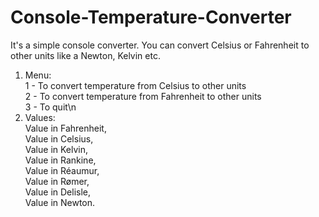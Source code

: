 # Console-Temperature-Converter
It's a simple console converter. You can convert Celsius or Fahrenheit to other units like a Newton, Kelvin etc.  
  
    
	
  

1. Menu:  
  1 - To convert temperature from Celsius to other units  
  2 - To convert temperature from Fahrenheit to other units  
  3 - To quit\n
2. Values:  
Value in Fahrenheit,  
Value in Celsius,  
Value in Kelvin,  
Value in Rankine,  
Value in Réaumur,  
Value in Rømer,  
Value in Delisle,  
Value in Newton.  
